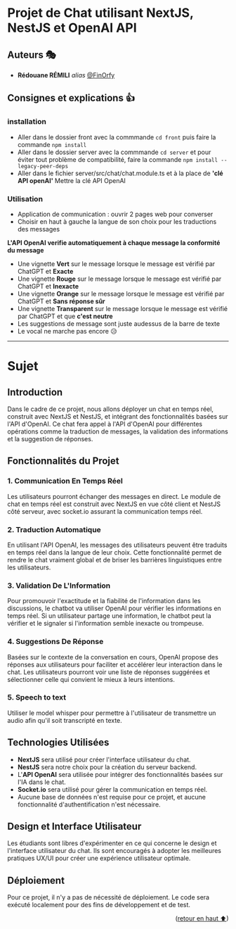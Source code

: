 # Projet de Chat utilisant NextJS, NestJS et OpenAI API 

## Auteurs 🎭

* **Rédouane RÉMILI** _alias_ [@FinOrfy](https://github.com/FinOrfy)

## Consignes et explications 👍

### installation

- Aller dans le dossier front avec la commmande ```cd front``` puis faire la commande ```npm install``` 
- Aller dans le dossier server avec la commmande ```cd server``` et pour éviter tout problème de compatibilité, faire la commande ```npm install --legacy-peer-deps```
- Aller dans le fichier server/src/chat/chat.module.ts et à la place de **'clé API openAI'** Mettre la clé API OpenAI

### Utilisation

- Application de communication : ouvrir 2 pages web pour converser
- Choisir en haut à gauche la langue de son choix pour les traductions des messages

**L'API OpenAI verifie automatiquement à chaque message la conformité du message**
- Une vignette **Vert** sur le message lorsque le message est vérifié par ChatGPT et **Exacte**
- Une vignette **Rouge** sur le message lorsque le message est vérifié par ChatGPT et **Inexacte**
- Une vignette **Orange** sur le message lorsque le message est vérifié par ChatGPT et **Sans réponse sûr**
- Une vignette **Transparent** sur le message lorsque le message est vérifié par ChatGPT et que **c'est neutre**
- Les suggestions de message sont juste audessus de la barre de texte
- Le vocal ne marche pas encore 😥

---

# Sujet

## Introduction

Dans le cadre de ce projet, nous allons déployer un chat en temps réel, construit avec NextJS et NestJS, et intégrant des fonctionnalités basées sur l'API d'OpenAI. Ce chat fera appel à l'API d'OpenAI pour différentes opérations comme la traduction de messages, la validation des informations et la suggestion de réponses.

## Fonctionnalités du Projet

### 1. Communication En Temps Réel

Les utilisateurs pourront échanger des messages en direct. Le module de chat en temps réel est construit avec NextJS en vue côté client et NestJS côté serveur, avec socket.io assurant la communication temps réel.

### 2. Traduction Automatique

En utilisant l'API OpenAI, les messages des utilisateurs peuvent être traduits en temps réel dans la langue de leur choix. Cette fonctionnalité permet de rendre le chat vraiment global et de briser les barrières linguistiques entre les utilisateurs.

### 3. Validation De L'Information

Pour promouvoir l'exactitude et la fiabilité de l'information dans les discussions, le chatbot va utiliser OpenAI pour vérifier les informations en temps réel. Si un utilisateur partage une information, le chatbot peut la vérifier et le signaler si l'information semble inexacte ou trompeuse.

### 4. Suggestions De Réponse

Basées sur le contexte de la conversation en cours, OpenAI propose des réponses aux utilisateurs pour faciliter et accélérer leur interaction dans le chat. Les utilisateurs pourront voir une liste de réponses suggérées et sélectionner celle qui convient le mieux à leurs intentions.

### 5. Speech to text

Utiliser le model whisper pour permettre à l'utilisateur de transmettre un audio afin qu'il soit transcripté en texte.

## Technologies Utilisées

- **NextJS** sera utilisé pour créer l'interface utilisateur du chat.
- **NestJS** sera notre choix pour la création du serveur backend.
- L'**API OpenAI** sera utilisée pour intégrer des fonctionnalités basées sur l'IA dans le chat.
- **Socket.io** sera utilisé pour gérer la communication en temps réel.
- Aucune base de données n'est requise pour ce projet, et aucune fonctionnalité d'authentification n'est nécessaire.
  
## Design et Interface Utilisateur

Les étudiants sont libres d'expérimenter en ce qui concerne le design et l'interface utilisateur du chat. Ils sont encouragés à adopter les meilleures pratiques UX/UI pour créer une expérience utilisateur optimale.

## Déploiement

Pour ce projet, il n'y a pas de nécessité de déploiement. Le code sera exécuté localement pour des fins de développement et de test.


<p align="right">(<a href="#readme-top">retour en haut ⬆</a>)</p>